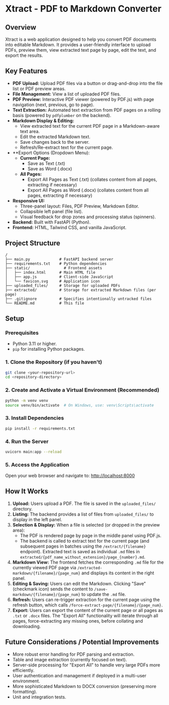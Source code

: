 # Xtract - PDF to Markdown Converter

## Overview

Xtract is a web application designed to help you convert PDF documents into editable Markdown. It provides a user-friendly interface to upload PDFs, preview them, view extracted text page by page, edit the text, and export the results.

## Key Features

*   **PDF Upload:** Upload PDF files via a button or drag-and-drop into the file list or PDF preview areas.
*   **File Management:** View a list of uploaded PDF files.
*   **PDF Preview:** Interactive PDF viewer (powered by PDF.js) with page navigation (next, previous, go to page).
*   **Text Extraction:** Automated text extraction from PDF pages on a rolling basis (powered by `pdfplumber` on the backend).
*   **Markdown Display & Editing:**
    *   View extracted text for the current PDF page in a Markdown-aware text area.
    *   Edit the extracted Markdown text.
    *   Save changes back to the server.
    *   Refresh/Re-extract text for the current page.
*   **Export Options (Dropdown Menu):
    *   **Current Page:**
        *   Save as Text (.txt)
        *   Save as Word (.docx)
    *   **All Pages:**
        *   Export All Pages as Text (.txt) (collates content from all pages, extracting if necessary)
        *   Export All Pages as Word (.docx) (collates content from all pages, extracting if necessary)
*   **Responsive UI:**
    *   Three-panel layout: Files, PDF Preview, Markdown Editor.
    *   Collapsible left panel (file list).
    *   Visual feedback for drop zones and processing status (spinners).
*   **Backend:** Built with FastAPI (Python).
*   **Frontend:** HTML, Tailwind CSS, and vanilla JavaScript.

## Project Structure

```
/
├── main.py             # FastAPI backend server
├── requirements.txt    # Python dependencies
├── static/               # Frontend assets
│   ├── index.html      # Main HTML file
│   ├── app.js          # Client-side JavaScript
│   └── favicon.svg     # Application icon
├── uploaded_files/     # Storage for uploaded PDFs
├── extracted/          # Storage for extracted Markdown files (per page)
├── .gitignore          # Specifies intentionally untracked files
└── README.md           # This file
```

## Setup

### Prerequisites

*   Python 3.11 or higher.
*   `pip` for installing Python packages.

### 1. Clone the Repository (if you haven't)

```bash
git clone <your-repository-url>
cd <repository-directory>
```

### 2. Create and Activate a Virtual Environment (Recommended)

```bash
python -m venv venv
source venv/bin/activate  # On Windows, use: venv\Scripts\activate
```

### 3. Install Dependencies

```bash
pip install -r requirements.txt
```

### 4. Run the Server

```bash
uvicorn main:app --reload
```

### 5. Access the Application

Open your web browser and navigate to: [http://localhost:8000](http://localhost:8000)

## How It Works

1.  **Upload:** Users upload a PDF. The file is saved in the `uploaded_files/` directory.
2.  **Listing:** The backend provides a list of files from `uploaded_files/` to display in the left panel.
3.  **Selection & Display:** When a file is selected (or dropped in the preview area):
    *   The PDF is rendered page by page in the middle panel using PDF.js.
    *   The backend is called to extract text for the current page (and subsequent pages in batches using the `/extract/{filename}` endpoint). Extracted text is saved as individual `.md` files in `extracted/{pdf_name_without_extension}/page_{number}.md`.
4.  **Markdown View:** The frontend fetches the corresponding `.md` file for the currently viewed PDF page via `/extracted-markdown/{filename}/{page_num}` and displays its content in the right panel.
5.  **Editing & Saving:** Users can edit the Markdown. Clicking "Save" (checkmark icon) sends the content to `/save-markdown/{filename}/{page_num}` to update the `.md` file.
6.  **Refresh:** Users can re-trigger extraction for the current page using the refresh button, which calls `/force-extract-page/{filename}/{page_num}`.
7.  **Export:** Users can export the content of the current page or all pages as `.txt` or `.docx` files. The "Export All" functionality will iterate through all pages, force-extracting any missing ones, before collating and downloading.

## Future Considerations / Potential Improvements

*   More robust error handling for PDF parsing and extraction.
*   Table and image extraction (currently focused on text).
*   Server-side processing for "Export All" to handle very large PDFs more efficiently.
*   User authentication and management if deployed in a multi-user environment.
*   More sophisticated Markdown to DOCX conversion (preserving more formatting).
*   Unit and integration tests. 